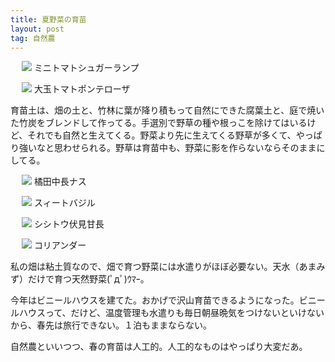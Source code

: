 ```yaml
---
title: 夏野菜の育苗
layout: post
tag: 自然農
---
```




　
<img src="http://farm8.staticflickr.com/7233/7173608472_0923ff1ff1.jpg" />
ミニトマトシュガーランプ

　
<img src="http://farm8.staticflickr.com/7234/7173612516_5a75b91b07.jpg" />
大玉トマトポンテローザ


育苗土は、畑の土と、竹林に葉が降り積もって自然にできた腐葉土と、庭で焼いた竹炭をブレンドして作ってる。手選別で野草の種や根っこを除けてはいるけど、それでも自然と生えてくる。野菜より先に生えてくる野草が多くて、やっぱり強いなと思わせられる。野草は育苗中も、野菜に影を作らないならそのままにしてる。

　
<img src="http://farm8.staticflickr.com/7098/7173620658_9dfdd7cc3c.jpg" />
橘田中長ナス

　
<img src="http://farm8.staticflickr.com/7215/7173597292_c39515883b.jpg" />
スィートバジル

　
<img src="http://farm8.staticflickr.com/7077/7173593632_5f30f1d41c.jpg" />
シシトウ伏見甘長

　
<img src="http://farm8.staticflickr.com/7243/7173601126_b1bb163370.jpg" />
コリアンダー


私の畑は粘土質なので、畑で育つ野菜には水遣りがほぼ必要ない。天水（あまみず）だけで育つ天然野菜(ﾟдﾟ)ｳﾏｰ。

今年はビニールハウスを建てた。おかげで沢山育苗できるようになった。ビニールハウスって、だけど、温度管理も水遣りも毎日朝昼晩気をつけないといけないから、春先は旅行できない。１泊もままならない。

自然農といいつつ、春の育苗は人工的。人工的なものはやっぱり大変だあ。



　
